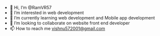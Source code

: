 - 👋 Hi, I’m @RamVR57
- 👀 I’m interested in web development
- 🌱 I’m currently learning web development and Mobile app development
- 💞️ I’m looking to collaborate on website front end developer
- 📫 How to reach me vishnu572001@gmail.com

<!---
RamVR57/RamVR57 is a ✨ special ✨ repository because its `README.md` (this file) appears on your GitHub profile.
You can click the Preview link to take a look at your changes.
--->
